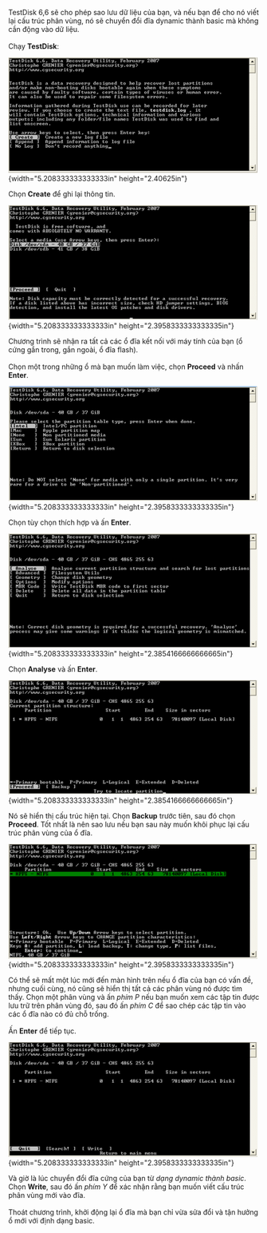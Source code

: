TestDisk 6,6 sẽ cho phép sao lưu dữ liệu của bạn, và nếu bạn để cho nó
viết lại cấu trúc phân vùng, nó sẽ chuyển đổi đĩa dynamic thành basic mà
không cần động vào dữ liệu.\
\
Chạy **TestDisk**:

![](3.6.4-huong-dan-convert-hdd-tu-dynamic-sang-basic-media/media/image1.png){width="5.208333333333333in"
height="2.40625in"}

Chọn **Create** để ghi lại thông tin.

![](3.6.4-huong-dan-convert-hdd-tu-dynamic-sang-basic-media/media/image2.png){width="5.208333333333333in"
height="2.3958333333333335in"}

Chương trình sẽ nhận ra tất cả các ổ đĩa kết nối với máy tính của bạn (ổ
cứng gắn trong, gắn ngoài, ổ đĩa flash).\
\
Chọn một trong những ổ mà bạn muốn làm việc, chọn **Proceed** và nhấn
**Enter**.

![](3.6.4-huong-dan-convert-hdd-tu-dynamic-sang-basic-media/media/image3.png){width="5.208333333333333in"
height="2.3958333333333335in"}

Chọn tùy chọn thích hợp và ấn **Enter**.

![](3.6.4-huong-dan-convert-hdd-tu-dynamic-sang-basic-media/media/image4.png){width="5.208333333333333in"
height="2.3854166666666665in"} 

Chọn **Analyse** và ấn **Enter**.

![](3.6.4-huong-dan-convert-hdd-tu-dynamic-sang-basic-media/media/image5.png){width="5.208333333333333in"
height="2.3854166666666665in"}

Nó sẽ hiển thị cấu trúc hiện tại. Chọn **Backup** trước tiên, sau đó
chọn **Proceed**. Tốt nhất là nên sao lưu nếu bạn sau này muốn khôi phục
lại cấu trúc phân vùng của ổ đĩa.

![](3.6.4-huong-dan-convert-hdd-tu-dynamic-sang-basic-media/media/image6.png){width="5.208333333333333in"
height="2.3958333333333335in"} 

Có thể sẽ mất một lúc mới đến màn hình trên nếu ổ đĩa của bạn có vấn đề,
nhưng cuối cùng, nó cũng sẽ hiển thị tất cả các phân vùng nó được tìm
thấy. Chọn một phân vùng và ấn *phím P* nếu bạn muốn xem các tập tin
được lưu trữ trên phân vùng đó, sau đó ấn *phím C* để sao chép các tập
tin vào các ổ đĩa nào có đủ chỗ trống.\
\
Ấn **Enter** để tiếp tục.

![](3.6.4-huong-dan-convert-hdd-tu-dynamic-sang-basic-media/media/image7.png){width="5.208333333333333in"
height="2.3958333333333335in"} 

Và giờ là lúc chuyển đổi đĩa cứng của bạn từ *dạng dynamic thành basic*.
Chọn **Write**, sau đó ấn *phím Y* để xác nhận rằng bạn muốn viết cấu
trúc phân vùng mới vào đĩa.\
\
Thoát chương trình, khởi động lại ổ đĩa mà bạn chỉ vừa sửa đổi và tận
hưởng ổ mới với định dạng basic.
